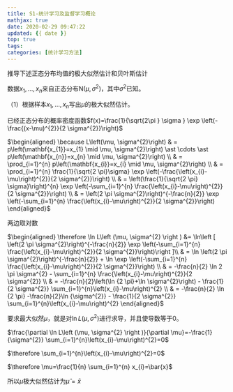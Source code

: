```yaml
---
title: S1-统计学习及监督学习概论
mathjax: true
date: 2020-02-29 09:47:22
updated: {{ date }}
top: true
tags:
categories: [统计学习方法]
---
```


推导下述正态分布均值的极大似然估计和贝叶斯估计

数据$x_{1}, \dots, x_{n}$来自正态分布$\mathrm{N}\left(\mu, \sigma^{2}\right)$，其中$\sigma^{2}$已知。

（1）根据样本$x_{1}, \dots, x_{n}$写出$\mu$的极大似然估计。

已经正态分布的概率密度函数$f(x)=\frac{1}{\sqrt{2\pi } \sigma } \exp \left(-\frac{(x-\mu)^{2}}{2 \sigma^{2}}\right)$

$\begin{aligned} 
\because L\left(\mu, \sigma^{2}\right) & = p\left(\mathbf{x_{1}}=x_{1} \mid \mu, \sigma^{2}\right) \ast \cdots \ast p\left(\mathbf{x_{n}}=x_{n} \mid \mu, \sigma^{2}\right) \\
 & = \prod_{i=1}^{n} p\left(\mathbf{x_{i}}=x_{i} \mid \mu, \sigma^{2}\right) \\
 & = \prod_{i=1}^{n} \frac{1}{\sqrt{2 \pi}\sigma} \exp \left(-\frac{\left(x_{i}-\mu\right)^{2}}{2 \sigma^{2}}\right) \\ 
 & = \left(\frac{1}{\sqrt{2 \pi} \sigma}\right)^{n} \exp \left(-\sum_{i=1}^{n} \frac{\left(x_{i}-\mu\right)^{2}}{2 \sigma^{2}}\right) \\
 & = \left(2 \pi \sigma^{2}\right)^{-\frac{n}{2}} \exp \left(-\sum_{i=1}^{n} \frac{\left(x_{i}-\mu\right)^{2}}{2 \sigma^{2}}\right)
\end{aligned}$

两边取对数

$\begin{aligned} 
\therefore \ln L\left (\mu, \sigma^{2} \right ) &= \ln\left [ \left(2 \pi \sigma^{2}\right)^{-\frac{n}{2}} \exp \left(-\sum_{i=1}^{n} \frac{\left(x_{i}-\mu\right)^{2}}{2 \sigma^{2}}\right)\right ]\\
 & = \ln \left(2 \pi \sigma^{2}\right)^{-\frac{n}{2}} + \ln \exp \left(-\sum_{i=1}^{n} \frac{\left(x_{i}-\mu\right)^{2}}{2 \sigma^{2}}\right) \\
 & = -\frac{n}{2} \ln 2 \pi \sigma^{2} - \sum_{i=1}^{n} \frac{\left(x_{i}-\mu\right)^{2}}{2 \sigma^{2}} \\
 & = -\frac{n}{2}\left(\ln {2 \pi}+\ln \sigma^{2}\right) - \frac{1}{2 \sigma^{2}} \sum_{i=1}^{n}\left(x_{i}-\mu\right)^{2} \\
 & = -\frac{n}{2} \ln {2 \pi} -\frac{n}{2}\ln {\sigma^{2}} - \frac{1}{2 \sigma^{2}} \sum_{i=1}^{n}\left(x_{i}-\mu\right)^{2}
\end{aligned}$

要求最大似然$\mu$，就是对$\ln L\left (\mu, \sigma^{2} \right )$进行求导，并且使导数等于0。

$\frac{\partial \ln L\left (\mu, \sigma^{2} \right )}{\partial \mu}=-\frac{1}{\sigma^{2}} \sum_{i=1}^{n}\left(x_{i}-\mu\right)^{2}=0$

$\therefore \sum_{i=1}^{n}\left(x_{i}-\mu\right)^{2}=0$

$\therefore \mu=\frac{1}{n} \sum_{i=1}^{n} x_{i}=\bar{x}$

所以$\mu$极大似然估计为$\hat{\mu}=\bar{x}$
